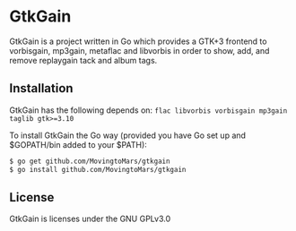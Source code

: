 GtkGain
=======

GtkGain is a project written in Go which provides a GTK+3 frontend to vorbisgain, mp3gain, metaflac and libvorbis in order to show, add, and remove replaygain tack and album tags.

## Installation

GtkGain has the following depends on:
`flac libvorbis vorbisgain mp3gain taglib gtk>=3.10`

To install GtkGain the Go way (provided you have Go set up and $GOPATH/bin added to your $PATH):
```bash
$ go get github.com/MovingtoMars/gtkgain
$ go install github.com/MovingtoMars/gtkgain
```

## License

GtkGain is licenses under the GNU GPLv3.0
